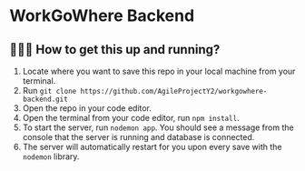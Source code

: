 # WorkGoWhere Backend

## 🏃🏻‍♀️ How to get this up and running?

1. Locate where you want to save this repo in your local machine from your terminal.
2. Run `git clone https://github.com/AgileProjectY2/workgowhere-backend.git`
3. Open the repo in your code editor.
4. Open the terminal from your code editor, run `npm install`.
5. To start the server, run `nodemon app`. You should see a message from the console that the server is running and database is connected.
6. The server will automatically restart for you upon every save with the `nodemon` library.
